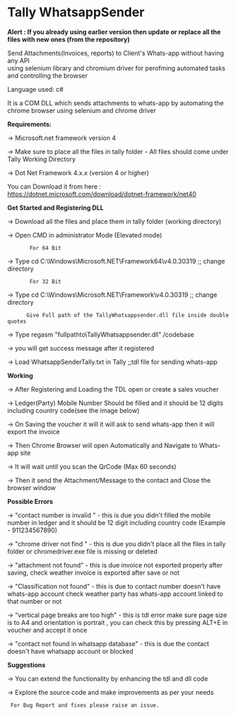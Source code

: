 # Tally WhatsappSender

**Alert : If you already using earlier version then update or replace all the files with new ones (from the repository)**

Send Attachments(Invoices, reports) to Client's Whats-app  without having any API  
using selenium library and chromium driver for perofming automated tasks and controlling the browser

Language used: c#

It is a COM DLL which sends attachments to whats-app by automating the chrome browser using selenium and chrome driver

**Requirements:**

-> Microsoft.net framework version 4 

-> Make sure to place all the files in tally folder - All files should come under Tally Working Directory

-> Dot Net Framework 4.x.x (version 4 or higher)

  You can Download it from here : https://dotnet.microsoft.com/download/dotnet-framework/net40
  
  

**Get Started and Registering DLL**

-> Download all the files and place them in tally folder (working directory)

-> Open CMD in administrator Mode (Elevated mode)

           For 64 Bit
-> Type cd <space> C:\Windows\Microsoft.NET\Framework64\v4.0.30319 ;; change directory

           For 32 Bit
-> Type cd <space> C:\Windows\Microsoft.NET\Framework\v4.0.30319 ;; change directory

          Give Full path of the TallyWhatsappsender.dll file inside double quotes
          
-> Type regasm <space> "fullpathto\TallyWhatsappsender.dll" <space> /codebase

-> you will get success message after it registered

-> Load WhatsappSenderTally.txt in Tally ;;tdl file for sending whats-app


**Working**

-> After Registering and Loading the TDL open or create a sales voucher

-> Ledger(Party) Mobile Number Should be filled and it should be 12 digits including country code(see the image below)

-> On Saving the voucher it will it will ask to send whats-app then it will export the invoice

-> Then Chrome Browser will open Automatically and Navigate to Whats-app site

-> It will wait until you scan the QrCode (Max 60 seconds)

-> Then it send the Attachment/Message to the contact and Close the browser window

**Possible Errors**

-> "contact number is invalid " - this is due you didn't filled the mobile number in ledger and it should be 12 digit including country code (Example - 911234567890)

-> "chrome driver not find " - this is due you didn't place all the files in tally folder or chromedriver.exe file is missing or deleted

-> "attachment not found" - this is due invoice not exported properly after saving, check weather invoice is exported after save or not

-> "Classification not found" - this is due to contact number doesn't have whats-app account check weather party has whats-app account linked to that number or not 

-> "vertical page breaks are too high" - this is tdl error make sure page size is to A4 and orientation is portrait , you can check this by pressing ALT+E in voucher and accept it once

-> "contact not found in whatsapp database" - this is due the contact doesn't have whatsapp account or blocked

**Suggestions**

-> You can extend the functionality by enhancing the tdl and dll code

-> Explore the source code and make improvements as per your needs

 


     For Bug Report and fixes please raise an issue.
